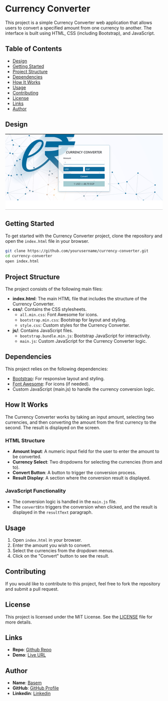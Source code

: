 # Currency Converter

This project is a simple Currency Converter web application that allows users to convert a specified amount from one currency to another. The interface is built using HTML, CSS (including Bootstrap), and JavaScript.

## Table of Contents

- [Design](#design)
- [Getting Started](#getting-started)
- [Project Structure](#project-structure)
- [Dependencies](#dependencies)
- [How It Works](#how-it-works)
- [Usage](#usage)
- [Contributing](#contributing)
- [License](#license)
- [Links](#links)
- [Author](#author)

## Design

![Design](./design/design.png)

## Getting Started

To get started with the Currency Converter project, clone the repository and open the `index.html` file in your browser.

```bash
git clone https://github.com/yourusername/currency-converter.git
cd currency-converter
open index.html
```

## Project Structure

The project consists of the following main files:

- **index.html**: The main HTML file that includes the structure of the Currency Converter.
- **css/**: Contains the CSS stylesheets.
  - `all.min.css`: Font Awesome for icons.
  - `bootstrap.min.css`: Bootstrap for layout and styling.
  - `style.css`: Custom styles for the Currency Converter.
- **js/**: Contains JavaScript files.
  - `bootstrap.bundle.min.js`: Bootstrap JavaScript for interactivity.
  - `main.js`: Custom JavaScript for the Currency Converter logic.

## Dependencies

This project relies on the following dependencies:

- [Bootstrap](https://getbootstrap.com/): For responsive layout and styling.
- [Font Awesome](https://fontawesome.com/): For icons (if needed).
- Custom JavaScript (main.js) to handle the currency conversion logic.

## How It Works

The Currency Converter works by taking an input amount, selecting two currencies, and then converting the amount from the first currency to the second. The result is displayed on the screen.

### HTML Structure

- **Amount Input**: A numeric input field for the user to enter the amount to be converted.
- **Currency Select**: Two dropdowns for selecting the currencies (from and to).
- **Convert Button**: A button to trigger the conversion process.
- **Result Display**: A section where the conversion result is displayed.

### JavaScript Functionality

- The conversion logic is handled in the `main.js` file.
- The `convertBtn` triggers the conversion when clicked, and the result is displayed in the `resultText` paragraph.

## Usage

1. Open `index.html` in your browser.
2. Enter the amount you wish to convert.
3. Select the currencies from the dropdown menus.
4. Click on the "Convert" button to see the result.

## Contributing

If you would like to contribute to this project, feel free to fork the repository and submit a pull request.

## License

This project is licensed under the MIT License. See the [LICENSE](LICENSE) file for more details.

## Links

- **Repo**: [Github Repo](https://github.com/basemsameh/Currency-Converter.git)
- **Demo**: [Live URL](https://basemsameh.github.io/Currency-Converter/)

## Author

- **Name**: [Basem](Basem)
- **GitHub**: [GitHub Profile](https://github.com/basemsameh)
- **Linkedin**: [Linkedin](https://www.linkedin.com/in/basem-sameh-671b5b212/)